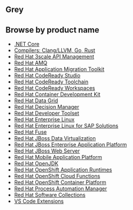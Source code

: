 ## Grey

  <div class="component pf-c-content rhd-c-all-products-list gray">
    <div class="pf-l-grid pf-m-gutter">
      <div class="pf-l-grid__item">
        <h2 class="pf-c-title">Browse by product name</h2>
      </div>
    </div>
    <ul>
      <li><a href="#">.NET Core</a></li>
      <li><a href="#">Compilers: Clang/LLVM, Go, Rust</a></li>
      <li><a href="#">Red Hat 3scale API Management</a></li>
      <li><a href="#">Red Hat AMQ</a></li>
      <li><a href="#">Red Hat Application Migration Toolkit</a></li>
      <li><a href="#">Red Hat CodeReady Studio</a></li>
      <li><a href="#">Red Hat CodeReady Toolchain</a></li>
      <li><a href="#">Red Hat CodeReady Workspaces</a></li>
      <li><a href="#">Red Hat Container Development Kit</a></li>
      <li><a href="#">Red Hat Data Grid</a></li>
      <li><a href="#">Red Hat Decision Manager</a></li>
      <li><a href="#">Red Hat Developer Toolset</a></li>
      <li><a href="#">Red Hat Enterprise Linux</a></li>
      <li><a href="#">Red Hat Enterprise Linux for SAP Solutions</a></li>
      <li><a href="#">Red Hat Fuse</a></li>
      <li><a href="#">Red Hat JBoss Data Virtualization</a></li>
      <li><a href="#">Red Hat JBoss Enterprise Application Platform</a></li>
      <li><a href="#">Red Hat JBoss Web Server</a></li>
      <li><a href="#">Red Hat Mobile Application Platform</a></li>
      <li><a href="#">Red Hat OpenJDK</a></li>
      <li><a href="#">Red Hat OpenShift Application Runtimes</a></li>
      <li><a href="#">Red Hat OpenShift Cloud Functions</a></li>
      <li><a href="#">Red Hat OpenShift Container Platform</a></li>
      <li><a href="#">Red Hat Process Automation Manager</a></li>
      <li><a href="#">Red Hat Software Collections</a></li>
      <li><a href="#">VS Code Extensions</a></li>
    </ul>
  </div>
